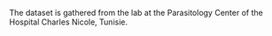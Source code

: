  The dataset is gathered from the lab at the Parasitology Center of the Hospital Charles Nicole, Tunisie.
